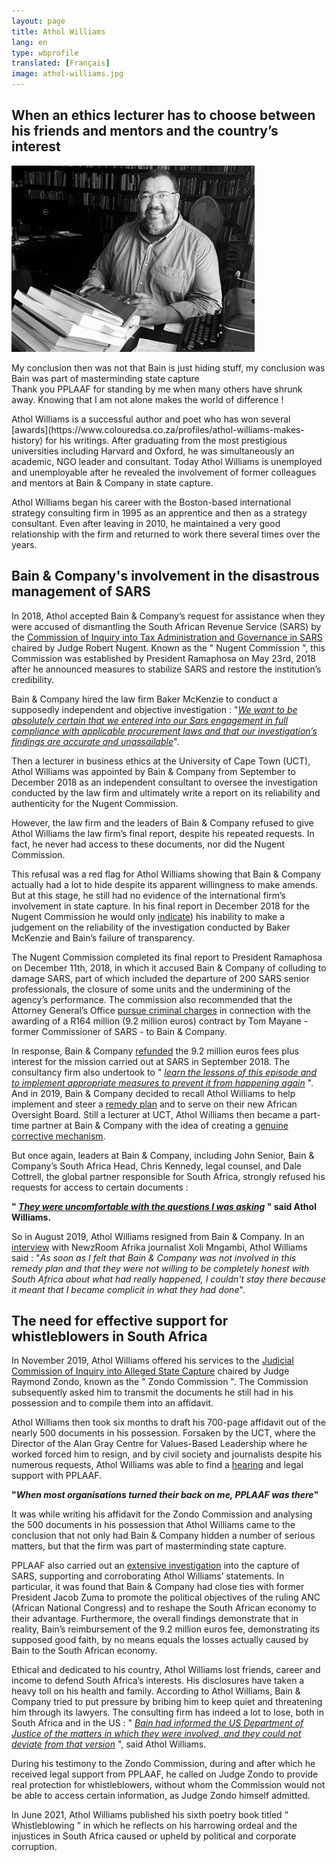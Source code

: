 ```yaml
---
layout: page
title: Athol Williams
lang: en
type: wbprofile
translated: [Français]
image: athol-williams.jpg
---
```


<h2>When an ethics lecturer has to choose between his friends and mentors and the country’s interest</h2>

<div class="profile-block">
<img src="/assets/images/profiles/athol-williams.jpg">
<p class="top-blockquote">My conclusion then was not that Bain is just hiding stuff, my conclusion was Bain was part of masterminding state capture 
<br/>
Thank you PPLAAF for standing by me when many others have shrunk away. Knowing that I am not alone makes the world of difference ! </p>
</div>
Athol Williams is a successful author and poet who has won several [awards](https://www.colouredsa.co.za/profiles/athol-williams-makes-history) for his writings. After graduating from the most prestigious universities including Harvard and Oxford, he was simultaneously an academic, NGO leader and consultant. Today Athol Williams is unemployed and unemployable after he revealed the involvement of former colleagues and mentors at Bain & Company in state capture.

Athol Williams began his career with the Boston-based international strategy consulting firm in 1995 as an apprentice and then as a strategy consultant. Even after leaving in 2010, he maintained a very good relationship with the firm and returned to work there several times over the years. 

## Bain & Company's involvement in the disastrous management of SARS

In 2018, Athol accepted Bain & Company’s request for assistance when they were accused of dismantling the South African Revenue Service (SARS) by the [Commission of Inquiry into Tax Administration and Governance in SARS](https://ewn.co.za/2019/02/14/eff-raises-concerns-over-process-of-appointing-new-sars-boss) chaired by Judge Robert Nugent. Known as the " Nugent Commission ", this Commission was established by President Ramaphosa on May 23rd, 2018 after he announced measures to stabilize SARS and restore the institution’s credibility.

Bain & Company hired the law firm Baker McKenzie to conduct a supposedly independent and objective investigation : "_[We want to be absolutely certain that we entered into our Sars engagement in full compliance with applicable procurement laws and that our investigation’s findings are accurate and unassailable](https://mg.co.za/article/2018-09-03-bain-co-to-launch-investigation-into-work-done-for-sars/)_".

Then a lecturer in business ethics at the University of Cape Town (UCT), Athol Williams was appointed by Bain & Company from September to December 2018 as an independent consultant to oversee the investigation conducted by the law firm and ultimately write a report on its reliability and authenticity for the Nugent Commission. 


However, the law firm and the leaders of Bain & Company refused to give Athol Williams the law firm’s final report, despite his repeated requests. In fact, he never had access to these documents, nor did the Nugent Commission.

This refusal was a red flag for Athol Williams showing that Bain & Company actually had a lot to hide despite its apparent willingness to make amends. But at this stage, he still had no evidence of the international firm’s involvement in state capture. In his final report in December 2018 for the Nugent Commission he would only [indicate](https://www.capetalk.co.za/articles/412296/whistleblower-athol-williams-i-walked-away-from-r11m-a-year-salary-at-bain)) his inability to make a judgement on the reliability of the investigation conducted by Baker McKenzie and Bain’s failure of transparency. 

The Nugent Commission completed its final report to President Ramaphosa on December 11th, 2018, in which it accused Bain & Company of colluding to damage SARS, part of which included the departure of 200 SARS senior professionals, the closure of some units and the undermining of the agency’s performance. The commission also recommended that the Attorney General’s Office [pursue criminal charges](https://www.timeslive.co.za/politics/2018-12-14-nugent-recommends-criminal-proceedings-over-sars-contract-with-global-consultancy-firm-bain/) in connection with the awarding of a R164 million (9.2 million euros) contract by Tom Mayane - former Commissioner of SARS - to Bain & Company.

In response, Bain & Company [refunded](https://www.consultor.fr/devenir-consultant/breves/5697-afrique-du-sud-demission-precipitee-du-monsieur-anti-scandale-de-bain.html) the 9.2 million euros fees plus interest for the mission carried out at SARS in September 2018. The consultancy firm also undertook to " _[learn the lessons of this episode and to implement appropriate measures to prevent it from happening again](https://www.bain.com/offices/johannesburg/sars-statement-dec17/)_ ". And in 2019, Bain & Company decided to recall Athol Williams to help implement and steer a [remedy plan](https://www.consultancy.co.za/news/1858/athol-williams-leaves-bain-just-six-months-after-joining) and to serve on their new African Oversight Board. Still a lecturer at UCT, Athol Williams then became a part-time partner at Bain & Company with the idea of creating a [genuine corrective mechanism](https://mg.co.za/opinion/2021-03-14-corporate-amends-what-is-enough/).

But once again, leaders at Bain & Company, including John Senior, Bain & Company’s South Africa Head, Chris Kennedy, legal counsel, and Dale Cottrell, the global partner responsible for South Africa, strongly refused his requests for access to certain documents : 

**" _[They were uncomfortable with the questions I was asking](https://www.consultancy.co.za/news/1858/athol-williams-leaves-bain-just-six-months-after-joining)_ " said Athol Williams.**

So in August 2019, Athol Williams resigned from Bain & Company. In an [interview](https://www.youtube.com/watch?v=KW5kwoDpEUA) with NewzRoom Afrika journalist Xoli Mngambi, Athol Williams said : "_As soon as I felt that Bain & Company was not involved in this remedy plan and that they were not willing to be completely honest with South Africa about what had really happened, I couldn't stay there because it meant that I became complicit in what they had done_". 

## The need for effective support for whistleblowers in South Africa

In November 2019, Athol Williams offered his services to the [Judicial Commission of Inquiry into Alleged State Capture](https://www.statecapture.org.za/) chaired by Judge Raymond Zondo, known as the " Zondo Commission ". The Commission subsequently asked him to transmit the documents he still had in his possession and to compile them into an affidavit.

Athol Williams then took six months to draft his 700-page affidavit out of the nearly 500 documents in his possession. Forsaken by the UCT, where the Director of the Alan Gray Centre for Values-Based Leadership where he worked forced him to resign, and by civil society and journalists despite his numerous requests, Athol Williams was able to find a [hearing](https://www.pplaaf.org/podcast.html) and legal support with PPLAAF. 


<span class="post-blockquote">**"_When most organisations turned their back on me, PPLAAF was there_"**</span>

It was while writing his affidavit for the Zondo Commission and analysing the 500 documents in his possession that Athol Williams came to the conclusion that not only had Bain & Company hidden a number of serious matters, but that the firm was part of masterminding state capture. 

PPLAAF also carried out an [extensive investigation](https://www.pplaaf.org/downloads/SARS_Report_24_March_2021.pdf) into the capture of SARS, supporting and corroborating Athol Williams’ statements. In particular, it was found that Bain & Company had close ties with former President Jacob Zuma to promote the political objectives of the ruling ANC (African National Congress) and to reshape the South African economy to their advantage. Furthermore, the overall findings demonstrate that in reality, Bain’s reimbursement of the 9.2 million euros fee, demonstrating its supposed good faith, by no means equals the losses actually caused by Bain to the South African economy. 

Ethical and dedicated to his country, Athol Williams lost friends, career and income to defend South Africa’s interests. His disclosures have taken a heavy toll on his health and family. According to Athol Williams, Bain & Company tried to put pressure by bribing him to keep quiet and threatening him through its lawyers. The consulting firm has indeed a lot to lose, both in South Africa and in the US : " _[Bain had informed the US Department of Justice of the matters in which they were involved, and they could not deviate from that version](https://mg.co.za/news/2021-03-23-former-bain-consultant-claims-company-plotted-capture-on-a-grand-scale-with-zuma/)_ ", said Athol Williams. 

During his testimony to the Zondo Commission, during and after which he received legal support from PPLAAF, he called on Judge Zondo to provide real protection for whistleblowers, without whom the Commission would not be able to access certain information, as Judge Zondo himself admitted. 

In June 2021, Athol Williams published his sixth poetry book titled “ Whistleblowing ” in which he reflects on his harrowing ordeal and the injustices in South Africa caused or upheld by political and corporate corruption. 





